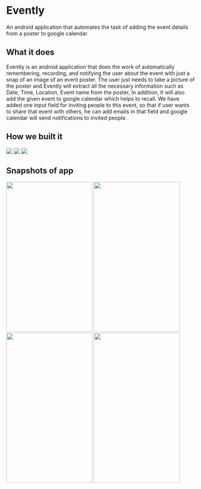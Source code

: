 # Evently
An android application that automates the task of adding the event details from a poster to google calendar.
## What it does
Evently is an android application that does the work of automatically remembering, recording, and notifying the user about the event with just a snap of an image of an event poster. The user just needs to take a picture of the poster and Evently will extract all the necessary information such as Date, Time, Location, Event name from the poster, In addition, It will also add the given event to google calendar which helps to recall. We have added one input field for inviting people to this event, so that if user wants to share that event with others, he can add emails in that field and google calendar will send notifications to invited people.
## How we built it
<p align="left">
  <img src="https://img.shields.io/badge/java-%23ED8B00.svg?style=for-the-badge&logo=java&logoColor=white"/>
  <img src="https://img.shields.io/badge/Android%20Studio-3DDC84.svg?style=for-the-badge&logo=android-studio&logoColor=white"/>
  <img src="https://img.shields.io/badge/google%20vision-0078d7.svg?style=for-the-badge&logo=google-vision&logoColor=white"/>
</p>

## Snapshots of app
<p align="left">
  <img src="https://user-images.githubusercontent.com/72391096/169689916-0b6fdd0f-2986-448d-8e12-160d84bab076.jpeg" width=230  height=400/> 
  <img src="https://user-images.githubusercontent.com/72391096/169689921-9886a37e-aacb-4783-8873-34d4fdef451c.jpeg" width=230  height=400/>
  <img src="https://user-images.githubusercontent.com/72391096/169689922-7feef609-6e4b-4078-a0f9-5a67a13af377.jpeg" width=230  height=400/> 
  <img src="https://user-images.githubusercontent.com/72391096/169689924-f1a55d06-c528-4533-959e-0aa89c836f13.jpeg" width=230  height=400/>
</p>
